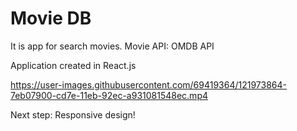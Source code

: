 # Movie DB

It is app for search movies. 
Movie API: OMDB API

Application created in React.js


https://user-images.githubusercontent.com/69419364/121973864-7eb07900-cd7e-11eb-92ec-a931081548ec.mp4




Next step: Responsive design!
